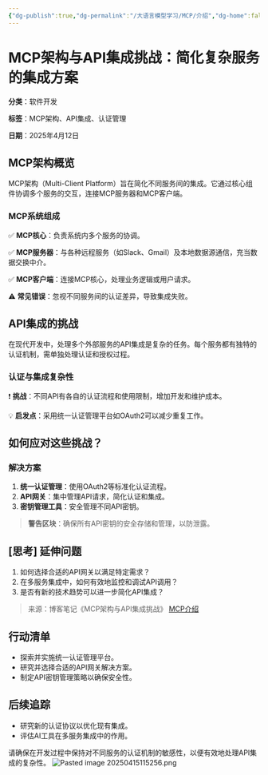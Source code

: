 ```yaml
---
{"dg-publish":true,"dg-permalink":"/大语言模型学习/MCP/介绍","dg-home":false,"dg-description":"在此输入笔记的描述","dg-hide":false,"dg-hide-title":false,"dg-show-backlinks":true,"dg-show-local-graph":true,"dg-show-inline-title":true,"dg-pinned":false,"dg-passphrase":"在此输入访问密码","dg-enable-mathjax":false,"dg-enable-mermaid":false,"dg-enable-uml":false,"dg-note-icon":0,"dg-enable-dataview":false,"tags":["NLP"],"permalink":"/大语言模型学习/MCP/介绍/","dgShowBacklinks":true,"dgShowLocalGraph":true,"dgShowInlineTitle":true,"dgPassFrontmatter":true,"noteIcon":0,"created":"2025-04-15T11:14:18.000+08:00","updated":"2025-04-15T11:57:38.000+08:00"}
---
```




# MCP架构与API集成挑战：简化复杂服务的集成方案
**分类**：软件开发

**标签**：MCP架构、API集成、认证管理

**日期**：2025年4月12日

## MCP架构概览
MCP架构（Multi-Client Platform）旨在简化不同服务间的集成。它通过核心组件协调多个服务的交互，连接MCP服务器和MCP客户端。

### MCP系统组成
✅ **MCP核心**：负责系统内多个服务的协调。

✅ **MCP服务器**：与各种远程服务（如Slack、Gmail）及本地数据源通信，充当数据交换中介。

✅ **MCP客户端**：连接MCP核心，处理业务逻辑或用户请求。

⚠ **常见错误**：忽视不同服务间的认证差异，导致集成失败。


## API集成的挑战
在现代开发中，处理多个外部服务的API集成是复杂的任务。每个服务都有独特的认证机制，需单独处理认证和授权过程。

### 认证与集成复杂性
❗ **挑战**：不同API有各自的认证流程和使用限制，增加开发和维护成本。

💡 **启发点**：采用统一认证管理平台如OAuth2可以减少重复工作。


## 如何应对这些挑战？

### 解决方案
1. **统一认证管理**：使用OAuth2等标准化认证流程。
2. **API网关**：集中管理API请求，简化认证和集成。
3. **密钥管理工具**：安全管理不同API密钥。

> **警告区块**：确保所有API密钥的安全存储和管理，以防泄露。


## [思考] 延伸问题
1. 如何选择合适的API网关以满足特定需求？
2. 在多服务集成中，如何有效地监控和调试API调用？
3. 是否有新的技术趋势可以进一步简化API集成？

> 来源：博客笔记《MCP架构与API集成挑战》
 [ MCP介绍](https://modelcontextprotocol.io/introduction)


## 行动清单
- 探索并实施统一认证管理平台。
- 研究并选择合适的API网关解决方案。
- 制定API密钥管理策略以确保安全性。


## 后续追踪
- 研究新的认证协议以优化现有集成。
- 评估AI工具在多服务集成中的作用。

请确保在开发过程中保持对不同服务的认证机制的敏感性，以便有效地处理API集成的复杂性。
![Pasted image 20250415115256.png](/img/user/%E9%99%84%E4%BB%B6/Pasted%20image%2020250415115256.png)
